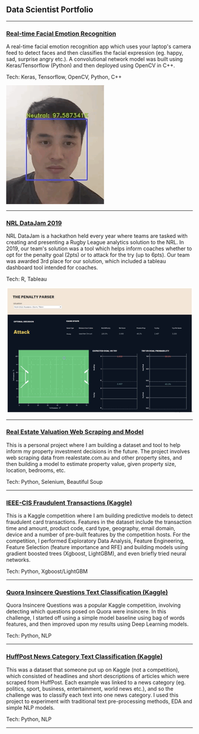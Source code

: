 ## Data Scientist Portfolio

---

### [Real-time Facial Emotion Recognition](https://github.com/martycheung/CppND-Facial-Emotion-Recognition)

A real-time facial emotion recognition app which uses your laptop's camera feed to detect faces and then classifies the facial expression (eg. happy, sad, surprise angry etc.). A convolutional network model was built using Keras/Tensorflow (Python) and then deployed using OpenCV in C++.

Tech: Keras, Tensorflow, OpenCV, Python, C++

<img src="images/app_demo.gif?raw=true"/>

---

### [NRL DataJam 2019](https://github.com/martycheung/NRL-DataJam-2019)

NRL DataJam is a hackathon held every year where teams are tasked with creating and presenting a Rugby League analytics solution to the NRL. In 2019, our team's solution was a tool which helps inform coaches whether to opt for the penalty goal (2pts) or to attack for the try (up to 6pts). Our team was awarded 3rd place for our solution, which included a tableau dashboard tool intended for coaches.  

Tech: R, Tableau

<img src="images/datajam_tableau.png?raw=true"/>

---

### [Real Estate Valuation Web Scraping and Model](https://github.com/martycheung/Real-Estate-Dataset-and-Valuation-Model)

This is a personal project where I am building a dataset and tool to help inform my property investment decisions in the future. The project involves web scraping data from realestate.com.au and other property sites, and then building a model to estimate property value, given property size, location, bedrooms, etc.  

Tech: Python, Selenium, Beautiful Soup

---

### [IEEE-CIS Fraudulent Transactions (Kaggle)](https://github.com/martycheung/IEEE-CIS-Fraudulent-Transactions-Kaggle)

This is a Kaggle competition where I am building predictive models to detect fraudulent card transactions. Features in the dataset include the transaction time and amount, product code, card type, geography, email domain, device and a number of pre-built features by the competition hosts. For the competition, I performed Exploratory Data Analysis, Feature Engineering, Feature Selection (feature importance and RFE) and building models using gradient boosted trees (Xgboost, LightGBM), and even briefly tried neural networks.

Tech: Python, Xgboost/LightGBM

---

### [Quora Insincere Questions Text Classification (Kaggle)](https://github.com/martycheung/Quora-Insincere-Questions-Kaggle)

Quora Insincere Questions was a popular Kaggle competition, involving detecting which questions posed on Quora were insincere. In this challenge, I started off using a simple model baseline using bag of words features, and then improved upon my results using Deep Learning models.

Tech: Python, NLP

---

### [HuffPost News Category Text Classification (Kaggle)](https://github.com/martycheung/Quora-Insincere-Questions-Kaggle)

This was a dataset that someone put up on Kaggle (not a competition), which consisted of headlines and short descriptions of articles which were scraped from HuffPost. Each example was linked to a news category (eg. politics, sport, business, entertainment, world news etc.), and so the challenge was to classify each text into one news category. I used this project to experiment with traditional text pre-processing methods, EDA and simple NLP models.

Tech: Python, NLP

---
